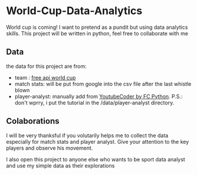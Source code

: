 # World-Cup-Data-Analytics
World cup is coming! I want to pretend as a pundit but using data analytics skills. This project will be written in python, feel free to collaborate with me

## Data
the data for this project are from:
- team : [free api world cup](https://github.com/raminmr/free-api-worldcup2022)
- match stats: will be put from google into the csv file after the last whistle blown
- player-analyst: manually add from [YoutubeCoder by FC Python](https://fcpythonvideocoder.netlify.app/). P.S.: don't wprry, i put the tutorial in the /data/player-analyst directory.

## Colaborations
I will be very thanksful if you volutarily helps me to collect the data especially for match stats and player analyst. Give your attention to the key players and observe his movement.

I also open this project to anyone else who wants to be sport data analyst and use my simple data as their explorations
